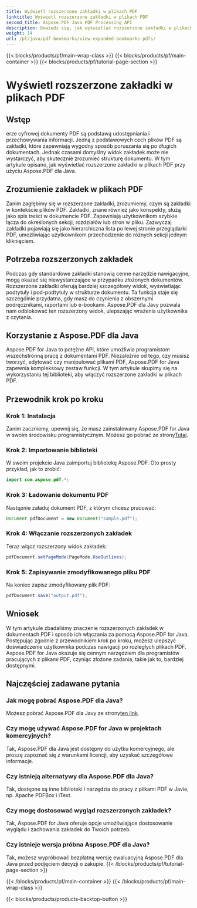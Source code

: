 ```yaml
---
title: Wyświetl rozszerzone zakładki w plikach PDF
linktitle: Wyświetl rozszerzone zakładki w plikach PDF
second_title: Aspose.PDF Java PDF Processing API
description: Dowiedz się, jak wyświetlać rozszerzone zakładki w plikach PDF za pomocą Aspose.PDF dla Java. Ulepsz nawigację po dokumencie dzięki przewodnikowi krok po kroku.
weight: 14
url: /pl/java/pdf-bookmarks/view-expanded-bookmarks-pdfs/
---
```


{{< blocks/products/pf/main-wrap-class >}}
{{< blocks/products/pf/main-container >}}
{{< blocks/products/pf/tutorial-page-section >}}

# Wyświetl rozszerzone zakładki w plikach PDF


## Wstęp

erze cyfrowej dokumenty PDF są podstawą udostępniania i przechowywania informacji. Jedną z podstawowych cech plików PDF są zakładki, które zapewniają wygodny sposób poruszania się po długich dokumentach. Jednak czasami domyślny widok zakładek może nie wystarczyć, aby skutecznie zrozumieć strukturę dokumentu. W tym artykule opisano, jak wyświetlać rozszerzone zakładki w plikach PDF przy użyciu Aspose.PDF dla Java.

## Zrozumienie zakładek w plikach PDF

Zanim zagłębimy się w rozszerzone zakładki, zrozumiemy, czym są zakładki w kontekście plików PDF. Zakładki, znane również jako konspekty, służą jako spis treści w dokumencie PDF. Zapewniają użytkownikom szybkie łącza do określonych sekcji, rozdziałów lub stron w pliku. Zazwyczaj zakładki pojawiają się jako hierarchiczna lista po lewej stronie przeglądarki PDF, umożliwiając użytkownikom przechodzenie do różnych sekcji jednym kliknięciem.

## Potrzeba rozszerzonych zakładek

Podczas gdy standardowe zakładki stanowią cenne narzędzie nawigacyjne, mogą okazać się niewystarczające w przypadku złożonych dokumentów. Rozszerzone zakładki oferują bardziej szczegółowy widok, wyświetlając podtytuły i pod-podtytuły w strukturze dokumentu. Ta funkcja staje się szczególnie przydatna, gdy masz do czynienia z obszernymi podręcznikami, raportami lub e-bookami. Aspose.PDF dla Javy pozwala nam odblokować ten rozszerzony widok, ulepszając wrażenia użytkownika z czytania.

## Korzystanie z Aspose.PDF dla Java

Aspose.PDF for Java to potężne API, które umożliwia programistom wszechstronną pracę z dokumentami PDF. Niezależnie od tego, czy musisz tworzyć, edytować czy manipulować plikami PDF, Aspose.PDF for Java zapewnia kompleksowy zestaw funkcji. W tym artykule skupimy się na wykorzystaniu tej biblioteki, aby włączyć rozszerzone zakładki w plikach PDF.

## Przewodnik krok po kroku

### Krok 1: Instalacja
 Zanim zaczniemy, upewnij się, że masz zainstalowany Aspose.PDF for Java w swoim środowisku programistycznym. Możesz go pobrać ze strony[Tutaj](https://releases.aspose.com/pdf/java/).

### Krok 2: Importowanie biblioteki
W swoim projekcie Java zaimportuj bibliotekę Aspose.PDF. Oto prosty przykład, jak to zrobić:

```java
import com.aspose.pdf.*;
```

### Krok 3: Ładowanie dokumentu PDF
Następnie załaduj dokument PDF, z którym chcesz pracować:

```java
Document pdfDocument = new Document("sample.pdf");
```

### Krok 4: Włączanie rozszerzonych zakładek
Teraz włącz rozszerzony widok zakładek:

```java
pdfDocument.setPageMode(PageMode.UseOutlines);
```

### Krok 5: Zapisywanie zmodyfikowanego pliku PDF
Na koniec zapisz zmodyfikowany plik PDF:

```java
pdfDocument.save("output.pdf");
```

## Wniosek

W tym artykule zbadaliśmy znaczenie rozszerzonych zakładek w dokumentach PDF i sposób ich włączania za pomocą Aspose.PDF for Java. Postępując zgodnie z przewodnikiem krok po kroku, możesz ulepszyć doświadczenie użytkownika podczas nawigacji po rozległych plikach PDF. Aspose.PDF for Java okazuje się cennym narzędziem dla programistów pracujących z plikami PDF, czyniąc złożone zadania, takie jak to, bardziej dostępnymi.

## Najczęściej zadawane pytania

### Jak mogę pobrać Aspose.PDF dla Java?

 Możesz pobrać Aspose.PDF dla Javy ze strony[ten link](https://releases.aspose.com/pdf/java/).

### Czy mogę używać Aspose.PDF for Java w projektach komercyjnych?

Tak, Aspose.PDF dla Java jest dostępny do użytku komercyjnego, ale proszę zapoznać się z warunkami licencji, aby uzyskać szczegółowe informacje.

### Czy istnieją alternatywy dla Aspose.PDF dla Java?

Tak, dostępne są inne biblioteki i narzędzia do pracy z plikami PDF w Javie, np. Apache PDFBox i iText.

### Czy mogę dostosować wygląd rozszerzonych zakładek?

Tak, Aspose.PDF for Java oferuje opcje umożliwiające dostosowanie wyglądu i zachowania zakładek do Twoich potrzeb.

### Czy istnieje wersja próbna Aspose.PDF dla Java?

Tak, możesz wypróbować bezpłatną wersję ewaluacyjną Aspose.PDF dla Java przed podjęciem decyzji o zakupie.
{{< /blocks/products/pf/tutorial-page-section >}}

{{< /blocks/products/pf/main-container >}}
{{< /blocks/products/pf/main-wrap-class >}}

{{< blocks/products/products-backtop-button >}}

